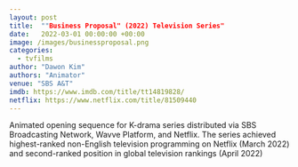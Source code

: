 ```yaml
---
layout: post
title:  ""Business Proposal" (2022) Television Series"
date:   2022-03-01 00:00:00 +00:00
image: /images/businessproposal.png
categories:
  - tvfilms
author: "Dawon Kim"
authors: "Animator"
venue: "SBS A&T"
imdb: https://www.imdb.com/title/tt14819828/
netflix: https://www.netflix.com/title/81509440
---
```

Animated opening sequence for K-drama series distributed via SBS Broadcasting Network, Wavve Platform, and Netflix.
The series achieved highest-ranked non-English television programming on Netflix (March 2022) and second-ranked position
in global television rankings (April 2022)